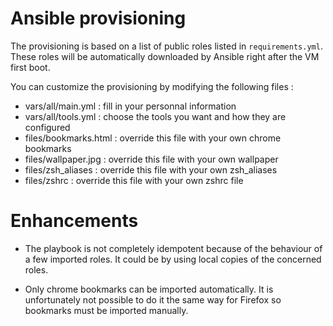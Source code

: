 # Ansible provisioning

The provisioning is based on a list of public roles listed in `requirements.yml`.
These roles will be automatically downloaded by Ansible right after the VM first boot.

You can customize the provisioning by modifying the following files :
- vars/all/main.yml : fill in your personnal information
- vars/all/tools.yml : choose the tools you want and how they are configured
- files/bookmarks.html : override this file with your own chrome bookmarks
- files/wallpaper.jpg : override this file with your own wallpaper
- files/zsh_aliases : override this file with your own zsh_aliases
- files/zshrc : override this file with your own zshrc file

# Enhancements

- The playbook is not completely idempotent because of the behaviour of a few imported roles.
It could be by using local copies of the concerned roles.

- Only chrome bookmarks can be imported automatically. It is unfortunately not possible to do it the same way for Firefox so bookmarks must be imported manually.